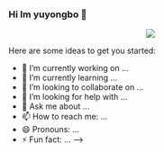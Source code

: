 ### Hi Im yuyongbo 👋


<p align="center">
  <img align="center" src="https://raw.githubusercontent.com/tenntenn/gopher-stickers/master/png/cheer.pnf"/>
</p>


Here are some ideas to get you started:

- 🔭 I’m currently working on ...
- 🌱 I’m currently learning ...
- 👯 I’m looking to collaborate on ...
- 🤔 I’m looking for help with ...
- 💬 Ask me about ...
- 📫 How to reach me: ...
- 😄 Pronouns: ...
- ⚡ Fun fact: ...
-->
